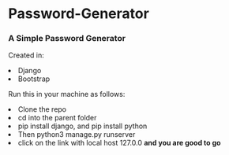 # Password-Generator
<h3> A Simple Password Generator</h3>
<p>Created in:
    <li>Django</li>
    <li>Bootstrap</li>
</p>
<p>Run this in your machine as follows:
    <li>Clone the repo</li>
    <li>cd into the parent folder</li>
    <li>pip install django, and pip install python</li>
    <li>Then python3 manage.py runserver</li>
    <li>click on the link with local host 127.0.0 <b>and you are good to go</b></li>
</p>
